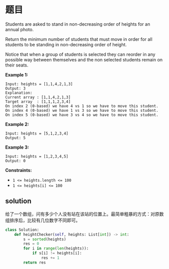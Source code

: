 # 题目

Students are asked to stand in non-decreasing order of heights for an annual photo.

Return the minimum number of students that must move in order for all students to be standing in non-decreasing order of height.

Notice that when a group of students is selected they can reorder in any possible way between themselves and the non selected students remain on their seats.

 

**Example 1:**

```
Input: heights = [1,1,4,2,1,3]
Output: 3
Explanation: 
Current array : [1,1,4,2,1,3]
Target array  : [1,1,1,2,3,4]
On index 2 (0-based) we have 4 vs 1 so we have to move this student.
On index 4 (0-based) we have 1 vs 3 so we have to move this student.
On index 5 (0-based) we have 3 vs 4 so we have to move this student.
```

**Example 2:**

```
Input: heights = [5,1,2,3,4]
Output: 5
```

**Example 3:**

```
Input: heights = [1,2,3,4,5]
Output: 0
```

 

**Constraints:**

- `1 <= heights.length <= 100`
- `1 <= heights[i] <= 100`

## solution

给了一个数组，问有多少个人没有站在该站的位置上。最简单粗暴的方式：对原数组排序后，比较有几位数字不同即可。

```python
class Solution:
    def heightChecker(self, heights: List[int]) -> int:
        s = sorted(heights)
        res = 0
        for i in range(len(heights)):
            if s[i] != heights[i]:
                res += 1
        return res
```

